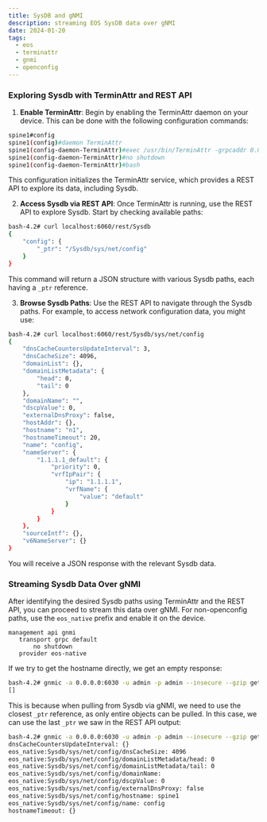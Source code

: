```yaml
---
title: SysDB and gNMI
description: streaming EOS SysDB data over gNMI
date: 2024-01-20
tags:
  - eos
  - terminattr
  - gnmi
  - openconfig
---
```


### Exploring Sysdb with TerminAttr and REST API

1. **Enable TerminAttr**: Begin by enabling the TerminAttr daemon on your device. This can be done with the following configuration commands:

```bash
spine1#config
spine1(config)#daemon TerminAttr
spine1(config-daemon-TerminAttr)#exec /usr/bin/TerminAttr -grpcaddr 0.0.0.0:6042
spine1(config-daemon-TerminAttr)#no shutdown
spine1(config-daemon-TerminAttr)#bash
```

This configuration initializes the TerminAttr service, which provides a REST API to explore its data, including Sysdb.

2. **Access Sysdb via REST API**: Once TerminAttr is running, use the REST API to explore Sysdb. Start by checking available paths:

```bash
bash-4.2# curl localhost:6060/rest/Sysdb
{
    "config": {
        "_ptr": "/Sysdb/sys/net/config"
    }
}
```

This command will return a JSON structure with various Sysdb paths, each having a `_ptr` reference.

3. **Browse Sysdb Paths**: Use the REST API to navigate through the Sysdb paths. For example, to access network configuration data, you might use:

```bash
bash-4.2# curl localhost:6060/rest/Sysdb/sys/net/config
{
    "dnsCacheCountersUpdateInterval": 3,
    "dnsCacheSize": 4096,
    "domainList": {},
    "domainListMetadata": {
        "head": 0,
        "tail": 0
    },
    "domainName": "",
    "dscpValue": 0,
    "externalDnsProxy": false,
    "hostAddr": {},
    "hostname": "n1",
    "hostnameTimeout": 20,
    "name": "config",
    "nameServer": {
        "1.1.1.1_default": {
            "priority": 0,
            "vrfIpPair": {
                "ip": "1.1.1.1",
                "vrfName": {
                    "value": "default"
                }
            }
        }
    },
    "sourceIntf": {},
    "v6NameServer": {}
}
```

You will receive a JSON response with the relevant Sysdb data.

### Streaming Sysdb Data Over gNMI

After identifying the desired Sysdb paths using TerminAttr and the REST API, you can proceed to stream this data over gNMI. For non-openconfig paths, use the `eos_native` prefix and enable it on the device.

```cisco
management api gnmi
   transport grpc default
       no shutdown
   provider eos-native
```

If we try to get the hostname directly, we get an empty response:

```bash
bash-4.2# gnmic -a 0.0.0.0:6030 -u admin -p admin --insecure --gzip get --path "eos_native:/Sysdb/sys/net/config/hostname"
[]
```

This is because when pulling from Sysdb via gNMI, we need to use the closest `_ptr` reference, as only entire objects can be pulled. In this case, we can use the last `_ptr` we saw in the REST API output:

```bash
bash-4.2# gnmic -a 0.0.0.0:6030 -u admin -p admin --insecure --gzip get --path "eos_native:/Sysdb/sys/net/config" --format flat
dnsCacheCountersUpdateInterval: {}
eos_native:Sysdb/sys/net/config/dnsCacheSize: 4096
eos_native:Sysdb/sys/net/config/domainListMetadata/head: 0
eos_native:Sysdb/sys/net/config/domainListMetadata/tail: 0
eos_native:Sysdb/sys/net/config/domainName:
eos_native:Sysdb/sys/net/config/dscpValue: 0
eos_native:Sysdb/sys/net/config/externalDnsProxy: false
eos_native:Sysdb/sys/net/config/hostname: spine1
eos_native:Sysdb/sys/net/config/name: config
hostnameTimeout: {}
```

